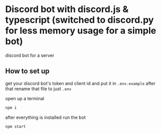 # Discord bot with discord.js & typescript (switched to discord.py for less memory usage for a simple bot)
discord bot for a server

## How to set up
get your discord bot's token and client id and put it in `.env.example` after that rename that file to just `.env`

open up a terminal
```cmd
npm i 
```
after everything is installed run the bot
```cmd
npm start
```
